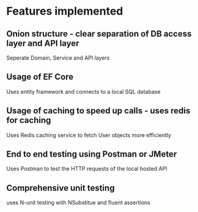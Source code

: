 # Features implemented
## Onion structure - clear separation of DB access layer and API layer
Seperate Domain, Service and API layers
## Usage of EF Core
Uses entity framework and connects to a local SQL database
## Usage of caching to speed up calls - uses redis for caching
Uses Redis caching service to fetch User objects more efficiently
## End to end testing using Postman or JMeter
Uses Postman to test the HTTP requests of the local hosted API
## Comprehensive unit testing
uses N-unit testing with NSubstitue and fluent assertions

